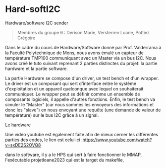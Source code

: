 # Hard-softI2C
Hardware/software I2C sender
> Membres du groupe 6 : Derison Marie, Versterren Loane, Pottiez Grégoire

Dans le cadre du cours de Hardware/Software donné par Prof. Valderrama à la Faculté Polytechnique de Mons, nous avons émulé un capteur de température TMP100 communiquant avec un Master via un bus I2C.  Nous avons créé le tuto suivant reprenant 2 parties distinctes du projet: la partie hardware et la partie software.

La partie Hardware se compose d'un driver, un test bench et d'un wrapper. Le driver est un composant qui sert d'interface entre le système d'exploitation et un appareil quelconque avec lequel on souhaiterait communiquer. Le  wrapper peut se définir comme un ensemble de composants logiciels, il appelle d'autres fonctions. Enfin, le test bench va simuler le "Master" (car nous sommes les envoyeurs des informations et donc les "slave") en nous envoyant une requête (une demande de valeur de température) sur le bus I2C grâce à un signal.

Le hardware 

Une vidéo youtube est également faite afin de mieux cerner les différentes parties des codes, le lien est celui-ci :https://www.youtube.com/watch?v=sxDE2S2OVQ8 

dans le software, il y a le HPS qui sert à faire fonctionner le MMAP, l'exécutable projetloane2023 qui est la target du makefile, 

